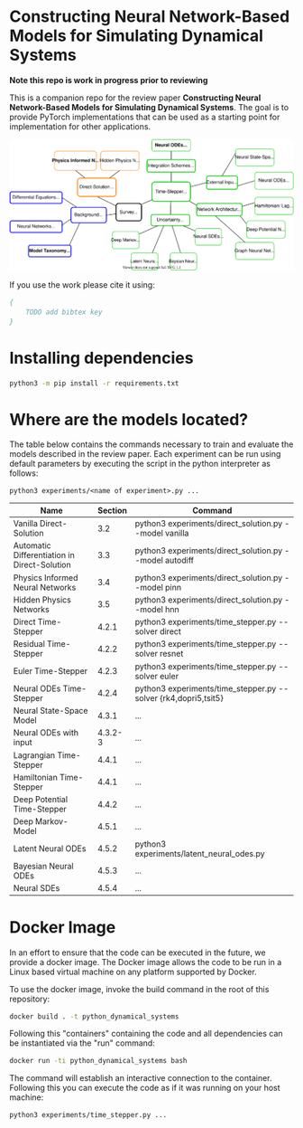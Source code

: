 # Constructing Neural Network-Based Models for Simulating Dynamical Systems
**Note this repo is work in progress prior to reviewing**

This is a companion repo for the review paper **Constructing Neural Network-Based Models for Simulating Dynamical Systems**.
The goal is to provide PyTorch implementations that can be used as a starting point for implementation for other applications.

<img src="docs/survey_structure.svg">

If you use the work please cite it using:
``` bibtex
{
    TODO add bibtex key
}
```



# Installing dependencies

``` bash
python3 -m pip install -r requirements.txt
```

# Where are the models located?

The table below contains the commands necessary to train and evaluate the models described in the review paper.
Each experiment can be run using default parameters by executing the script in the python interpreter as follows:
```
python3 experiments/<name of experiment>.py ...
```


| Name                                         | Section | Command                                                         |
| -------------------------------------------- | ------- | --------------------------------------------------------------- |
| Vanilla Direct-Solution                      | 3.2     | python3 experiments/direct_solution.py --model vanilla          |
| Automatic Differentiation in Direct-Solution | 3.3     | python3 experiments/direct_solution.py --model autodiff         |
| Physics Informed Neural Networks             | 3.4     | python3 experiments/direct_solution.py --model pinn             |
| Hidden Physics Networks                      | 3.5     | python3 experiments/direct_solution.py --model hnn              |
| Direct Time-Stepper                          | 4.2.1   | python3 experiments/time_stepper.py --solver direct             |
| Residual Time-Stepper                        | 4.2.2   | python3 experiments/time_stepper.py --solver resnet             |
| Euler Time-Stepper                           | 4.2.3   | python3 experiments/time_stepper.py --solver euler              |
| Neural ODEs Time-Stepper                     | 4.2.4   | python3 experiments/time_stepper.py --solver {rk4,dopri5,tsit5} |
| Neural State-Space Model                     | 4.3.1   | ...                                                             |
| Neural ODEs with input                       | 4.3.2-3 | ...                                                             |
| Lagrangian Time-Stepper                      | 4.4.1   | ...                                                             |
| Hamiltonian Time-Stepper                     | 4.4.1   | ...                                                             |
| Deep Potential Time-Stepper                  | 4.4.2   | ...                                                             |
| Deep Markov-Model                            | 4.5.1   | ...                                                             |
| Latent Neural ODEs                           | 4.5.2   | python3 experiments/latent_neural_odes.py                       |
| Bayesian Neural ODEs                         | 4.5.3   | ...                                                             |
| Neural SDEs                                  | 4.5.4   | ...                                                             |


# Docker Image
In an effort to ensure that the code can be executed in the future, we provide a docker image.
The Docker image allows the code to be run in a Linux based virtual machine on any platform supported by Docker.

To use the docker image, invoke the build command in the root of this repository:
``` bash
docker build . -t python_dynamical_systems
```

Following this "containers" containing the code and all dependencies can be instantiated via the "run" command:
``` bash
docker run -ti python_dynamical_systems bash
```
The command will establish an interactive connection to the container.
Following this you can execute the code as if it was running on your host machine:
``` bash
python3 experiments/time_stepper.py ...
```
